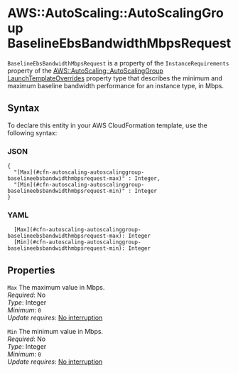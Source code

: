 # AWS::AutoScaling::AutoScalingGroup BaselineEbsBandwidthMbpsRequest<a name="aws-properties-autoscaling-autoscalinggroup-baselineebsbandwidthmbpsrequest"></a>

`BaselineEbsBandwidthMbpsRequest` is a property of the `InstanceRequirements` property of the [AWS::AutoScaling::AutoScalingGroup LaunchTemplateOverrides](https://docs.aws.amazon.com/AWSCloudFormation/latest/UserGuide/aws-properties-autoscaling-autoscalinggroup-launchtemplateoverrides.html) property type that describes the minimum and maximum baseline bandwidth performance for an instance type, in Mbps\.

## Syntax<a name="aws-properties-autoscaling-autoscalinggroup-baselineebsbandwidthmbpsrequest-syntax"></a>

To declare this entity in your AWS CloudFormation template, use the following syntax:

### JSON<a name="aws-properties-autoscaling-autoscalinggroup-baselineebsbandwidthmbpsrequest-syntax.json"></a>

```
{
  "[Max](#cfn-autoscaling-autoscalinggroup-baselineebsbandwidthmbpsrequest-max)" : Integer,
  "[Min](#cfn-autoscaling-autoscalinggroup-baselineebsbandwidthmbpsrequest-min)" : Integer
}
```

### YAML<a name="aws-properties-autoscaling-autoscalinggroup-baselineebsbandwidthmbpsrequest-syntax.yaml"></a>

```
  [Max](#cfn-autoscaling-autoscalinggroup-baselineebsbandwidthmbpsrequest-max): Integer
  [Min](#cfn-autoscaling-autoscalinggroup-baselineebsbandwidthmbpsrequest-min): Integer
```

## Properties<a name="aws-properties-autoscaling-autoscalinggroup-baselineebsbandwidthmbpsrequest-properties"></a>

`Max`  <a name="cfn-autoscaling-autoscalinggroup-baselineebsbandwidthmbpsrequest-max"></a>
The maximum value in Mbps\.  
*Required*: No  
*Type*: Integer  
*Minimum*: `0`  
*Update requires*: [No interruption](https://docs.aws.amazon.com/AWSCloudFormation/latest/UserGuide/using-cfn-updating-stacks-update-behaviors.html#update-no-interrupt)

`Min`  <a name="cfn-autoscaling-autoscalinggroup-baselineebsbandwidthmbpsrequest-min"></a>
The minimum value in Mbps\.  
*Required*: No  
*Type*: Integer  
*Minimum*: `0`  
*Update requires*: [No interruption](https://docs.aws.amazon.com/AWSCloudFormation/latest/UserGuide/using-cfn-updating-stacks-update-behaviors.html#update-no-interrupt)